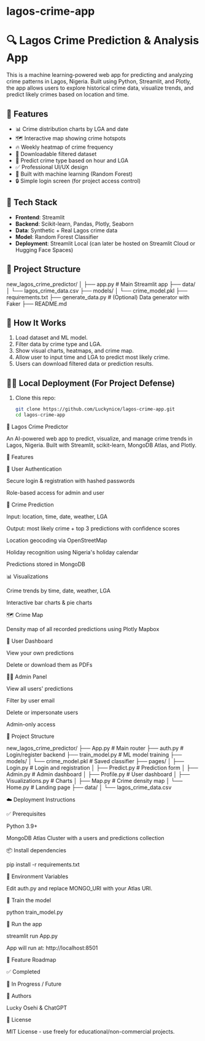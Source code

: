 # lagos-crime-app
# 🔍 Lagos Crime Prediction & Analysis App

This is a machine learning-powered web app for predicting and analyzing crime patterns in Lagos, Nigeria. Built using Python, Streamlit, and Plotly, the app allows users to explore historical crime data, visualize trends, and predict likely crimes based on location and time.

## 🚀 Features

- 📊 Crime distribution charts by LGA and date
- 🗺️ Interactive map showing crime hotspots
- 🔥 Weekly heatmap of crime frequency
- 📁 Downloadable filtered dataset
- 🤖 Predict crime type based on hour and LGA
- ✅ Professional UI/UX design
- 🧠 Built with machine learning (Random Forest)
- 🔒 Simple login screen (for project access control)

## 🧪 Tech Stack

- **Frontend**: Streamlit
- **Backend**: Scikit-learn, Pandas, Plotly, Seaborn
- **Data**: Synthetic + Real Lagos crime data
- **Model**: Random Forest Classifier
- **Deployment**: Streamlit Local (can later be hosted on Streamlit Cloud or Hugging Face Spaces)

## 📂 Project Structure

new_lagos_crime_predictor/
│
├── app.py # Main Streamlit app
├── data/
│ └── lagos_crime_data.csv
├── models/
│ └── crime_model.pkl
├── requirements.txt
├── generate_data.py # (Optional) Data generator with Faker
├── README.md


## 🧠 How It Works

1. Load dataset and ML model.
2. Filter data by crime type and LGA.
3. Show visual charts, heatmaps, and crime map.
4. Allow user to input time and LGA to predict most likely crime.
5. Users can download filtered data or prediction results.

## 🧑‍💻 Local Deployment (For Project Defense)

1. Clone this repo:
   ```bash
   git clone https://github.com/Luckynice/lagos-crime-app.git
   cd lagos-crime-app


📍 Lagos Crime Predictor

An AI-powered web app to predict, visualize, and manage crime trends in Lagos, Nigeria. Built with Streamlit, scikit-learn, MongoDB Atlas, and Plotly.

🚀 Features

🔐 User Authentication

Secure login & registration with hashed passwords

Role-based access for admin and user

🤖 Crime Prediction

Input: location, time, date, weather, LGA

Output: most likely crime + top 3 predictions with confidence scores

Location geocoding via OpenStreetMap

Holiday recognition using Nigeria's holiday calendar

Predictions stored in MongoDB

📊 Visualizations

Crime trends by time, date, weather, LGA

Interactive bar charts & pie charts

🗺️ Crime Map

Density map of all recorded predictions using Plotly Mapbox

👤 User Dashboard

View your own predictions

Delete or download them as PDFs

🧑‍💼 Admin Panel

View all users' predictions

Filter by user email

Delete or impersonate users

Admin-only access

📁 Project Structure

new_lagos_crime_predictor/
├── App.py                   # Main router
├── auth.py                 # Login/register backend
├── train_model.py          # ML model training
├── models/
│   └── crime_model.pkl     # Saved classifier
├── pages/
│   ├── Login.py            # Login and registration
│   ├── Predict.py          # Prediction form
│   ├── Admin.py            # Admin dashboard
│   ├── Profile.py          # User dashboard
│   ├── Visualizations.py   # Charts
│   ├── Map.py              # Crime density map
│   └── Home.py             # Landing page
├── data/
│   └── lagos_crime_data.csv

☁️ Deployment Instructions

✅ Prerequisites

Python 3.9+

MongoDB Atlas Cluster with a users and predictions collection

📦 Install dependencies

pip install -r requirements.txt

🔐 Environment Variables

Edit auth.py and replace MONGO_URI with your Atlas URI.

🧠 Train the model

python train_model.py

🚀 Run the app

streamlit run App.py

App will run at: http://localhost:8501

📌 Feature Roadmap

✅ Completed



🧪 In Progress / Future



🤝 Authors

Lucky Osehi & ChatGPT

📃 License

MIT License - use freely for educational/non-commercial projects.

